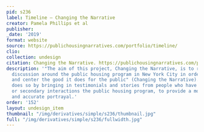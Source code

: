 ```yaml
---
pid: s236
label: Timeline – Changing the Narrative
creator: Pamela Phillips et al
publisher:
_date: '2019'
format: website
source: https://publichousingnarratives.com/portfolio/timeline/
clio:
collection: undesign
citation: Changing the Narrative. https://publichousingnarratives.com/portfolio/timeline/.
description: '"The aim of this project, Changing the Narrative, is to reframe our
  discussion around the public housing program in New York City in order to realize
  and center the good it does for the public" (Changing the Narrative). The project
  does so by bringing in testimonials and stories from people who have had primary
  or secondary interactions the public housing program, to provide a more optimistic
  and accurate portrayal.'
order: '152'
layout: undesign_item
thumbnail: "/img/derivatives/simple/s236/thumbnail.jpg"
full: "/img/derivatives/simple/s236/fullwidth.jpg"
---
```


